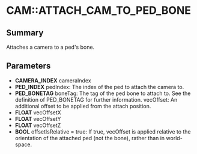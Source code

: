 # CAM::ATTACH_CAM_TO_PED_BONE

## Summary
Attaches a camera to a ped's bone.

## Parameters
* **CAMERA_INDEX** cameraIndex
* **PED_INDEX** pedIndex: The index of the ped to attach the camera to.
* **PED_BONETAG** boneTag:
The tag of the ped bone to attach to.
See the definition of PED_BONETAG for further information.
vecOffset: An additional offset to be applied from the attach position.
* **FLOAT** vecOffsetX
* **FLOAT** vecOffsetY
* **FLOAT** vecOffsetZ
* **BOOL** offsetIsRelative = true: If true, vecOffset is applied relative to the orientation of the attached ped (not the bone), rather than in world-space.